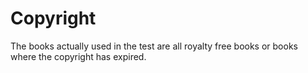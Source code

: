 # Copyright

The books actually used in the test are all royalty 
free books or books where the copyright has expired.
